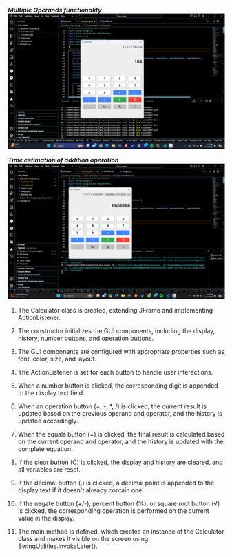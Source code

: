 
***Multiple Operands functionality***
![alt text](image-1.png)



***Time estimation of addition operation***
![alt text](image-2.png)

1. The Calculator class is created, extending JFrame and implementing ActionListener.

2. The constructor initializes the GUI components, including the display, history, number buttons, and operation buttons.

3. The GUI components are configured with appropriate properties such as font, color, size, and layout.

4. The ActionListener is set for each button to handle user interactions.

5. When a number button is clicked, the corresponding digit is appended to the display text field.

6. When an operation button (+, -, *, /) is clicked, the current result is updated based on the previous operand and operator, and the history is updated accordingly.

7. When the equals button (=) is clicked, the final result is calculated based on the current operand and operator, and the history is updated with the complete equation.

8. If the clear button (C) is clicked, the display and history are cleared, and all variables are reset.

9. If the decimal button (.) is clicked, a decimal point is appended to the display text if it doesn't already contain one.

10. If the negate button (+/-), percent button (%), or square root button (√) is clicked, the corresponding operation is performed on the current value in the display.

11. The main method is defined, which creates an instance of the Calculator class and makes it visible on the screen using SwingUtilities.invokeLater().